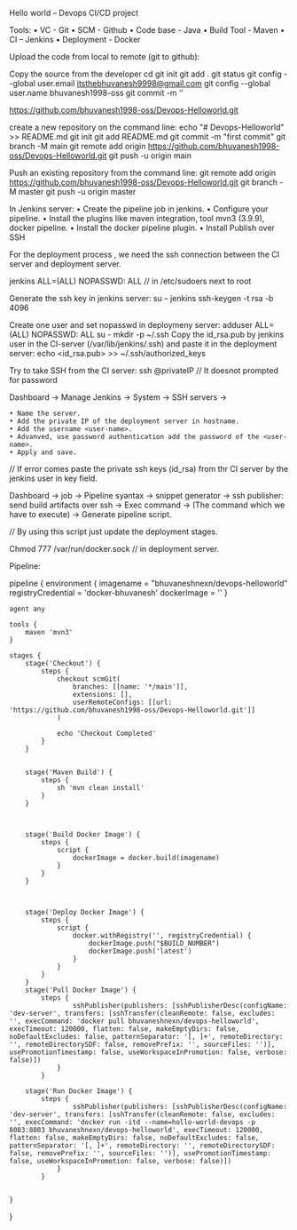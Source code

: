 
Hello world – Devops CI/CD project

Tools:
    • VC - Git
    • SCM -  Github
    • Code base - Java
    • Build Tool - Maven 
    • CI – Jenkins
    • Deployment - Docker

Upload the code from local to remote (git to github):

Copy the source from the developer <Helloworld-uk>
cd <project>
git init
git add .
git status
git config --global user.email itsthebhuvanesh9998@gmail.com
git config --global user.name bhuvanesh1998-oss
git commit -m ‘<msg>’

https://github.com/bhuvanesh1998-oss/Devops-Helloworld.git

create a new repository on the command line:
echo "# Devops-Helloworld" >> README.md
git init
git add README.md
git commit -m "first commit"
git branch -M main
git remote add origin https://github.com/bhuvanesh1998-oss/Devops-Helloworld.git
git push -u origin main


Push an existing repository from the command line:
git remote add origin https://github.com/bhuvanesh1998-oss/Devops-Helloworld.git
git branch -M master
git push -u origin master

In Jenkins server:
    • Create the pipeline job in jenkins.
    • Configure your pipeline.
    • Install the plugins like maven integration, tool mvn3 (3.9.9), docker pipeline.
    • Install the docker pipeline plugin.
    • Install Publish over SSH

For the deployment process , we need the ssh connection between the CI server and deployment server.

jenkins ALL=(ALL) NOPASSWD: ALL  // in /etc/sudoers next to root

Generate the ssh key in jenkins server:
su – jenkins
ssh-keygen -t rsa -b 4096

Create one user and set nopasswd in deploymeny server:
adduser <user-name>
<user-name> ALL=(ALL) NOPASSWD: ALL 
su - <user-name>
mkdir -p ~/.ssh
Copy the id_rsa.pub by jenkins user in the CI-server (/var/lib/jenkins/.ssh) and paste it in the deployment server:
echo <id_rsa.pub> >> ~/.ssh/authorized_keys

Try to take SSH from the  CI server:
ssh <user-name>@privateIP // It doesnot prompted for password


Dashboard -> Manage Jenkins -> System -> SSH servers -> 

    • Name the server.
    • Add the private IP of the deployment server in hostname.
    • Add the username <user-name>.
    • Advanved, use password authentication add the password of the <user-name>.
    • Apply and save.

// If error comes paste the private ssh keys (id_rsa) from thr CI server by the jenkins user in key field.

Dashboard -> job -> Pipeline syantax -> snippet generator -> ssh publisher: send build artifacts over ssh -> Exec command -> (The command which we have to execute) -> Generate pipeline script.

// By using this script just update the deployment stages.

Chmod 777 /var/run/docker.sock // in deployment server.

Pipeline:

pipeline {
    environment {
        imagename = "bhuvaneshnexn/devops-helloworld"
        registryCredential = 'docker-bhuvanesh'
        dockerImage = ''
    }
    
    agent any
    
    tools { 
        maven 'mvn3' 
    }

    stages {
        stage('Checkout') {
            steps {
                checkout scmGit(
                    branches: [[name: '*/main']], 
                    extensions: [], 
                    userRemoteConfigs: [[url: 'https://github.com/bhuvanesh1998-oss/Devops-Helloworld.git']]
                )
                
                echo 'Checkout Completed'
            }
        }
        
     
        stage('Maven Build') {
            steps {
                sh 'mvn clean install'
            }
        }
        
        
     
        stage('Build Docker Image') {
            steps {
                script {
                    dockerImage = docker.build(imagename)
                }
            }
        }
        

        
        stage('Deploy Docker Image') {
            steps {
                script {
                    docker.withRegistry('', registryCredential) {
                        dockerImage.push("$BUILD_NUMBER")
                        dockerImage.push('latest')
                    }
                }
            }
        }
        stage('Pull Docker Image') {
            steps {
                    sshPublisher(publishers: [sshPublisherDesc(configName: 'dev-server', transfers: [sshTransfer(cleanRemote: false, excludes: '', execCommand: 'docker pull bhuvaneshnexn/devops-helloworld', execTimeout: 120000, flatten: false, makeEmptyDirs: false, noDefaultExcludes: false, patternSeparator: '[, ]+', remoteDirectory: '', remoteDirectorySDF: false, removePrefix: '', sourceFiles: '')], usePromotionTimestamp: false, useWorkspaceInPromotion: false, verbose: false)])
                }
            }
        
        stage('Run Docker Image') {
            steps {
                    sshPublisher(publishers: [sshPublisherDesc(configName: 'dev-server', transfers: [sshTransfer(cleanRemote: false, excludes: '', execCommand: 'docker run -itd --name=hollo-world-devops -p 8083:8083 bhuvaneshnexn/devops-helloworld', execTimeout: 120000, flatten: false, makeEmptyDirs: false, noDefaultExcludes: false, patternSeparator: '[, ]+', remoteDirectory: '', remoteDirectorySDF: false, removePrefix: '', sourceFiles: '')], usePromotionTimestamp: false, useWorkspaceInPromotion: false, verbose: false)])
                }
            }
        
          
    }
}
